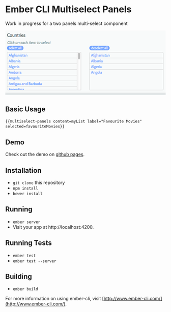 # Ember CLI Multiselect Panels

Work in progress for a two panels multi-select component

![Two Panels Multiselect](preview.png?raw=true "Two Panels Multiselect")

## Basic Usage

    {{multiselect-panels content=myList label="Favourite Movies" selected=favouriteMovies}}

## Demo
Check out the demo on [github pages](http://checkerap.github.io/ember-multiselect-panels/ "Ember Multiselect Demo").

## Installation

* `git clone` this repository
* `npm install`
* `bower install`

## Running

* `ember server`
* Visit your app at http://localhost:4200.

## Running Tests

* `ember test`
* `ember test --server`

## Building

* `ember build`

For more information on using ember-cli, visit [http://www.ember-cli.com/](http://www.ember-cli.com/).

